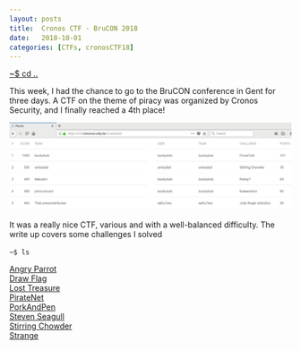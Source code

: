 ```yaml
---
layout: posts
title:  Cronos CTF - BruCON 2018
date:   2018-10-01
categories: [CTFs, cronosCTF18]
---
```


[~$ cd ..](/ctf.html)

This week, I had the chance to go to the BruCON conference in Gent for three days. A CTF on the theme of piracy was organized by Cronos Security,
and I finally reached a 4th place!

![ranking](/assets/res/CTFs/cronos_18/chronos_ranking.png)

It was a really nice CTF, various and with a well-balanced difficulty. The write up covers some challenges I solved

`~$ ls`

[Angry Parrot](angryparrot.html)  
[Draw Flag](draw_flag.html)  
[Lost Treasure](lost_treasure.html)  
[PirateNet](piratenet.html)  
[PorkAndPen](porkandpen.html)  
[Steven Seagull](steven_seagull.html)  
[Stirring Chowder](stirring_chowder.html)  
[Strange](strange.html)  
